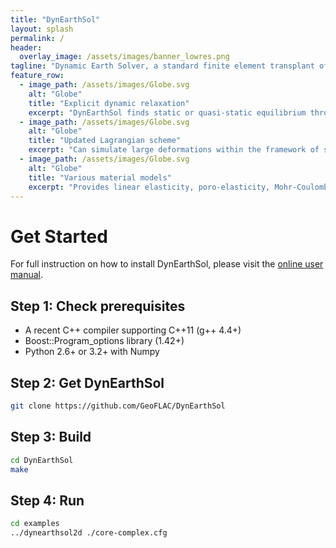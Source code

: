 ```yaml
---
title: "DynEarthSol"
layout: splash
permalink: /
header:
  overlay_image: /assets/images/banner_lowres.png
tagline: "Dynamic Earth Solver, a standard finite element transplant of geoflac for unstructured meshes with P1 elements in 2D and 3D."
feature_row:
  - image_path: /assets/images/Globe.svg
    alt: "Globe"
    title: "Explicit dynamic relaxation"
    excerpt: "DynEarthSol finds static or quasi-static equilibrium through dynamic relaxation. Combined with explicit time marching, this feature significantly improves stability and allows for large deformations."
  - image_path: /assets/images/Globe.svg
    alt: "Globe"
    title: "Updated Lagrangian scheme"
    excerpt: "Can simulate large deformations within the framework of small-strain kinematics and keeps track of free boundary deformation."
  - image_path: /assets/images/Globe.svg
    alt: "Globe"
    title: "Various material models"
    excerpt: "Provides linear elasticity, poro-elasticity, Mohr-Coulomb plasticity, and Maxwell viscoelasticity."
---
```


<!-- {% raw %} -->
<!-- {% include feature_row feature_row=site.data.features.feature_row %} -->
<!-- {% include feature_row %}
{% endraw %} -->

# Get Started

For full instruction on how to install DynEarthSol, please visit the [online user manual](https://geoflac.github.io/des3d/docs/usage).

## Step 1: Check prerequisites

- A recent C++ compiler supporting C++11 (g++ 4.4+)
- Boost::Program_options library (1.42+)
- Python 2.6+ or 3.2+ with Numpy

## Step 2: Get DynEarthSol

```sh
git clone https://github.com/GeoFLAC/DynEarthSol
```

## Step 3: Build

```sh
cd DynEarthSol
make
```

## Step 4: Run

```sh
cd examples
../dynearthsol2d ./core-complex.cfg
```


